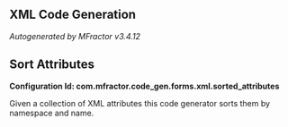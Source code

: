 ## XML Code Generation
*Autogenerated by MFractor v3.4.12*
## Sort Attributes

**Configuration Id: com.mfractor.code_gen.forms.xml.sorted_attributes**

Given a collection of XML attributes this code generator sorts them by namespace and name.


